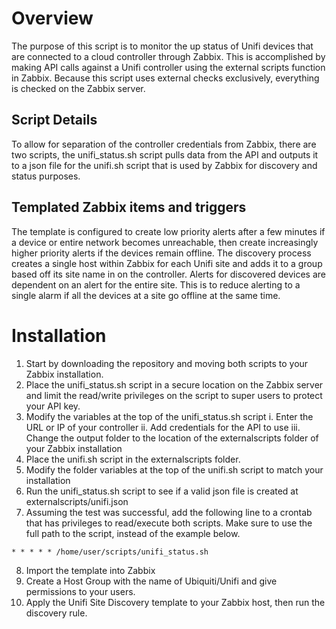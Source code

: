 # Overview
 The purpose of this script is to monitor the up status of Unifi devices that are connected to a cloud controller through Zabbix. This is accomplished by making API calls against a Unifi controller using the external scripts function in Zabbix. Because this script uses external checks exclusively, everything is checked on the Zabbix server.
## Script Details
 To allow for separation of the controller credentials from Zabbix, there are two scripts, the unifi_status.sh script pulls data from the API and outputs it to a json file for the unifi.sh script that is used by Zabbix for discovery and status purposes.
## Templated Zabbix items and triggers
 The template is configured to create low priority alerts after a few minutes if a device or entire network becomes unreachable, then create increasingly higher priority alerts if the devices remain offline. The discovery process creates a single host within Zabbix for each Unifi site and adds it to a group based off its site name in on the controller. 
 Alerts for discovered devices are dependent on an alert for the entire site. This is to reduce alerting to a single alarm if all the devices at a site go offline at the same time. 
# Installation
 1.	Start by downloading the repository and moving both scripts to your Zabbix installation.
 2.	Place the unifi_status.sh script in a secure location on the Zabbix server and limit the read/write privileges on the script to super users to protect your API key. 
 3.	Modify the variables at the top of the unifi_status.sh script
	i. Enter the URL or IP of your controller
	ii.	Add credentials for the API to use
	iii. Change the output folder to the location of the externalscripts folder of your Zabbix installation 
 4. Place the unifi.sh script in the externalscripts folder.
 5. Modify the folder variables at the top of the unifi.sh script to match your installation 
 6.	Run the unifi_status.sh script to see if a valid json file is created at externalscripts/unifi.json
 7.	Assuming the test was successful, add the following line to a crontab that has privileges to read/execute both scripts. Make sure to use the full path to the script, instead of the example below. 

 ```
 * * * * * /home/user/scripts/unifi_status.sh
 ```

 8. Import the template into Zabbix
 9. Create a Host Group with the name of Ubiquiti/Unifi and give permissions to your users. 
 10. Apply the Unifi Site Discovery template to your Zabbix host, then run the discovery rule. 
